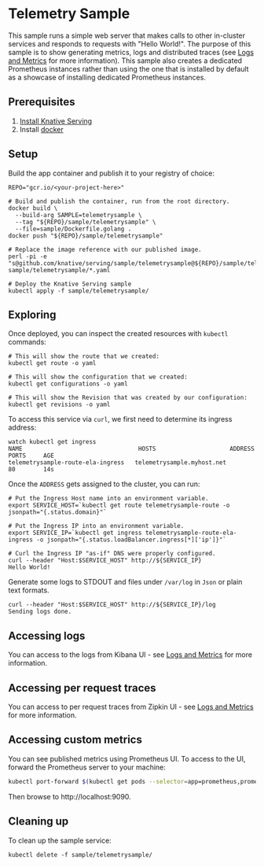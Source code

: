 # Telemetry Sample

This sample runs a simple web server that makes calls to other in-cluster services
and responds to requests with "Hello World!".
The purpose of this sample is to show generating metrics, logs and distributed traces
(see [Logs and Metrics](../../docs/telemetry.md) for more information).
This sample also creates a dedicated Prometheus instances rather than using the one
that is installed by default as a showcase of installing dedicated Prometheus instances.

## Prerequisites

1. [Install Knative Serving](https://github.com/knative/install/blob/master/README.md)
1. Install [docker](https://www.docker.com/)


## Setup

Build the app container and publish it to your registry of choice:

```shell
REPO="gcr.io/<your-project-here>"

# Build and publish the container, run from the root directory.
docker build \
  --build-arg SAMPLE=telemetrysample \
  --tag "${REPO}/sample/telemetrysample" \
  --file=sample/Dockerfile.golang .
docker push "${REPO}/sample/telemetrysample"

# Replace the image reference with our published image.
perl -pi -e "s@github.com/knative/serving/sample/telemetrysample@${REPO}/sample/telemetrysample@g" sample/telemetrysample/*.yaml

# Deploy the Knative Serving sample
kubectl apply -f sample/telemetrysample/
```

## Exploring

Once deployed, you can inspect the created resources with `kubectl` commands:

```shell
# This will show the route that we created:
kubectl get route -o yaml

# This will show the configuration that we created:
kubectl get configurations -o yaml

# This will show the Revision that was created by our configuration:
kubectl get revisions -o yaml
```

To access this service via `curl`, we first need to determine its ingress address:
```shell
watch kubectl get ingress
NAME                                 HOSTS                     ADDRESS   PORTS     AGE
telemetrysample-route-ela-ingress   telemetrysample.myhost.net             80        14s
```

Once the `ADDRESS` gets assigned to the cluster, you can run:

```shell
# Put the Ingress Host name into an environment variable.
export SERVICE_HOST=`kubectl get route telemetrysample-route -o jsonpath="{.status.domain}"`

# Put the Ingress IP into an environment variable.
export SERVICE_IP=`kubectl get ingress telemetrysample-route-ela-ingress -o jsonpath="{.status.loadBalancer.ingress[*]['ip']}"`

# Curl the Ingress IP "as-if" DNS were properly configured.
curl --header "Host:$SERVICE_HOST" http://${SERVICE_IP}
Hello World!
```

Generate some logs to STDOUT and files under `/var/log` in `Json` or plain text formats.

```shell
curl --header "Host:$SERVICE_HOST" http://${SERVICE_IP}/log
Sending logs done.
```

## Accessing logs
You can access to the logs from Kibana UI - see [Logs and Metrics](../../docs/telemetry.md) for more information.

## Accessing per request traces
You can access to per request traces from Zipkin UI - see [Logs and Metrics](../../docs/telemetry.md) for more information.

## Accessing custom metrics
You can see published metrics using Prometheus UI. To access to the UI, forward the Prometheus server to your machine:

```bash
kubectl port-forward $(kubectl get pods --selector=app=prometheus,prometheus=test --output=jsonpath="{.items[0].metadata.name}") 9090
```

Then browse to http://localhost:9090.

## Cleaning up

To clean up the sample service:

```shell
kubectl delete -f sample/telemetrysample/
```
